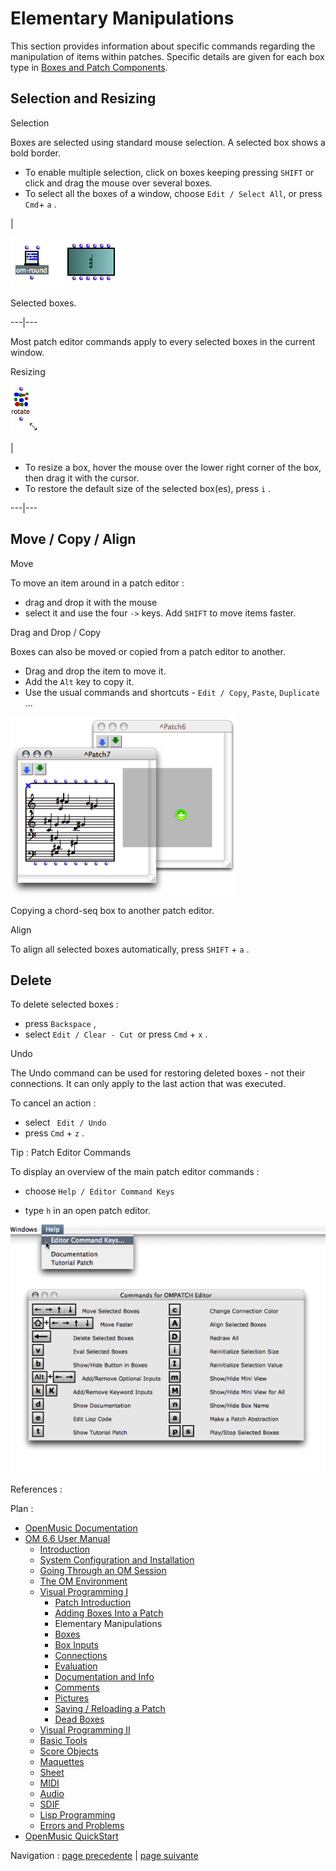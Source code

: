 # Elementary Manipulations

This section provides information about specific commands regarding the
manipulation of items within patches. Specific details are given for each box
type in [Boxes and Patch Components](Boxes).

## Selection and Resizing

Selection

Boxes are selected using standard mouse selection. A selected box shows a bold
border.

  * To enable multiple selection, click on boxes keeping pressing `SHIFT` or click and drag the mouse over several boxes.
  * To select all the boxes of a window, choose `Edit / Select All`, or press `Cmd`\+ `a` .

|

![Selected boxes.](../res/selectedboxes.png)

Selected boxes.  
  
---|---  
  
Most patch editor commands apply to every selected boxes in the current
window.

Resizing

![](../res/resizerotate1_icon.png)

|

  * To resize a box, hover the mouse over the lower right corner of the box, then drag it with the cursor.
  * To restore the default size of the selected box(es), press `i` .

  
---|---  
  
## Move / Copy / Align

Move

To move an item around in a patch editor :

  * drag and drop it with the mouse
  * select it and use the four  `->` keys. Add `SHIFT` to move items faster.

Drag and Drop / Copy

Boxes can also be moved or copied from a patch editor to another.

  * Drag and drop the item to move it. 
  * Add the `Alt` key to copy it. 
  * Use the usual commands and shortcuts -  `Edit / Copy`, `Paste`, `Duplicate` ...

![Copying a chord-seq box to another patch editor.](../res/copy-cseq.png)

Copying a chord-seq box to another patch editor.

Align

To align all selected boxes automatically, press `SHIFT` \+ `a` .

## Delete

To delete selected boxes :

  * press `Backspace` ,
  * select `Edit / Clear - Cut `or press `Cmd` \+ `x` .

Undo

The Undo command can be used for restoring deleted boxes - not their
connections. It can only apply to the last action that was executed.

To cancel an action :

  * select ` Edit / Undo`
  * press `Cmd` \+ `z` .

Tip : Patch Editor Commands

To display an overview of the main patch editor commands :

  * choose `Help / Editor Command Keys`

  * type `h` in an open patch editor. 

![](../res/editorcommands-help.png)

References :

Plan :

  * [OpenMusic Documentation](OM-Documentation)
  * [OM 6.6 User Manual](OM-User-Manual)
    * [Introduction](00-Sommaire)
    * [System Configuration and Installation](Installation)
    * [Going Through an OM Session](Goingthrough)
    * [The OM Environment](Environment)
    * [Visual Programming I](BasicVisualProgramming)
      * [Patch Introduction](ProgrammingIntro)
      * [Adding Boxes Into a Patch](AddingBoxes)
      * Elementary Manipulations
      * [Boxes](Boxes)
      * [Box Inputs](BoxInputs)
      * [Connections](Connections)
      * [Evaluation](Evaluation)
      * [Documentation and Info](DocAndInfo)
      * [Comments](Comments)
      * [Pictures](Pictures)
      * [Saving / Reloading a Patch](SavingPatch)
      * [Dead Boxes](DeadBox)
    * [Visual Programming II](AdvancedVisualProgramming)
    * [Basic Tools](BasicObjects)
    * [Score Objects](ScoreObjects)
    * [Maquettes](Maquettes)
    * [Sheet](Sheet)
    * [MIDI](MIDI)
    * [Audio](Audio)
    * [SDIF](SDIF)
    * [Lisp Programming](Lisp)
    * [Errors and Problems](errors)
  * [OpenMusic QuickStart](QuickStart-Chapters)

Navigation : [page precedente](AddingBoxes "page précédente\(Adding Boxes
Into a Patch\)") | [page suivante](Boxes "page suivante\(Boxes\)")

